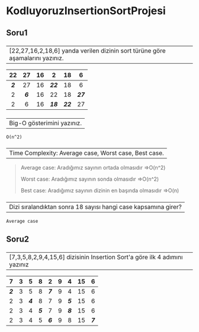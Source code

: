 # KodluyoruzInsertionSortProjesi


## Soru1
### <table><tr><td>[22,27,16,2,18,6] yanda verilen dizinin sort türüne göre aşamalarını yazınız.</td></tr></table>


| 22  | 27  | 16  | 2   | 18  | 6   |
| :-: | :-: | :-: | :-: | :-: | :-: |
| <strong><em>2</strong></em>  | 27  | 16  | <strong><em>22</strong></em>   | 18  | 6   |
| 2  | <strong><em>6</strong></em>  | 16  | 22   | 18  | <strong><em>27</strong></em>   |
| 2  | 6  | 16  | <strong><em>18</strong></em>   | <strong><em>22</strong></em>  | 27   |

### <table><tr><td> Big-O gösterimini yazınız.</td></tr></table>
```
O(n^2)
```
### <table><tr><td> Time Complexity: Average case, Worst case,  Best case. </td></tr></table>

>Average case: Aradığımız sayının ortada olmasıdır =>O(n^2)
> 
>Worst case: Aradığımız sayının sonda olmasıdır =>O(n^2) 
>
>Best case: Aradığımız sayının dizinin en başında olmasıdır =>O(n)

### <table><tr><td> Dizi sıralandıktan sonra 18 sayısı hangi case kapsamına girer? </td></tr></table>
```
Average case
```
## Soru2
### <table><tr><td>[7,3,5,8,2,9,4,15,6] dizisinin Insertion Sort'a göre ilk 4 adımını yazınız</td></tr></table>


| 7  | 3  | 5  | 8   | 2  | 9   | 4   | 15  | 6   |
| :-: | :-: | :-: | :-: | :-: | :-: | :-: | :-: | :-: |
| <strong><em>2</strong></em>  |  3 | 5  |  8  |  <strong><em>7</strong></em> |  9  |  4 | 15  |  6  |
|2|3|<strong><em>4</strong></em>|8|7|9|<strong><em>5</strong></em>|15|6|
|2|3|4|<strong><em>5</strong></em>|7|9|<strong><em>8</strong></em>|15|6|
|2|3|4|5|<strong><em>6</strong></em>|9|8|15|<strong><em>7</strong></em>|

